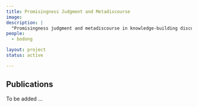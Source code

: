 ```yaml
---
title: Promisingness Judgment and Metadiscourse
image:
description: |
  "Promisingness judgment and metadiscourse in knowledge-building discourse"
people:
  - bodong

layout: project
status: active

---
```




## Publications

To be added ...
